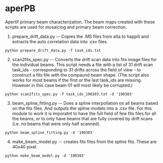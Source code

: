 # aperPB
Apertif primary beam characterization. The beam maps created with these scripts are used for mosaicing and primary beam correction.


1. prepare_drift_data.py -- Copies the .MS files from alta to happili and extracts the auto correlation data into .csv files.

`python prepare_drift_data.py -f task_ids.txt`

2. scan2fits_spec.py -- Converts the drift scan data into fits image files for the individual beams. This script needs a file with a list of 31 drift scan task_ids - corresponding to 31 drifts across the field of view - to construct a fits file with the compaund beam shape. (The script also works for most beams if the first or the last task_ids are missing. However in this case beam 01 will most likely be corrupted.)

`python scan2fits_spec.py -f task_ids_190303.txt -d '190303'`

3. beam_spline_fitting.py -- Does a spline interpollation on all beams based on the fits files. And outputs the spline models into a .csv file. For this module to work it is imporatnt to have the full field of few fits files for all the beams, or to only have beams that are fully covered by drift scans (i.e. no beams that were only half scanned).

`python beam_spline_fitting.py -d '190303'`

4. make_beam_model.py -- creates fits files from the spline fits. These are 40x40 pixel.

`python make_beam_model.py -d '190303'`
